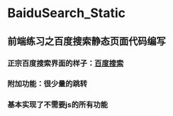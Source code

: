# BaiduSearch_Static
## 前端练习之百度搜索静态页面代码编写
### 正宗百度搜索界面的样子：[百度搜索](https://www.baidu.com)
### 附加功能：**很少量的跳转**
### 基本实现了不需要js的所有功能